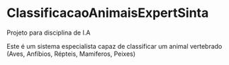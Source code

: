 # ClassificacaoAnimaisExpertSinta
Projeto para disciplina de I.A 

Este é um sistema especialista capaz de classificar um animal vertebrado (Aves,  Anfíbios, Répteis, Mamiferos, Peixes)

